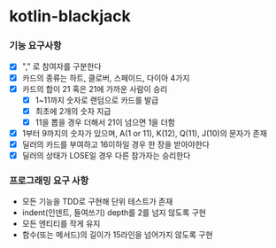 # kotlin-blackjack

### 기능 요구사항
- [X] "," 로 참여자를 구분한다
- [X] 카드의 종류는 하트, 클로버, 스페이드, 다이아 4가지
- [X] 카드의 합이 21 혹은 21에 가까운 사람이 승리
   - [X] 1~11까지 숫자로 랜덤으로 카드를 발급
   - [X] 최초에 2개의 숫자 지급
   - [X] 11을 뽑을 경우 더해서 21이 넘으면 1을 더함
- [X] 1부터  9까지의 숫자가 있으며, A(1 or 11), K(12), Q(11), J(10)의 문자가 존재
- [X] 딜러의 카드를 부여하고 16이하일 경우 한 장을 받아야한다
- [X] 딜러의 상태가 LOSE일 경우 다른 참가자는 승리한다

### 프로그래밍 요구 사항
- 모든 기능을 TDD로 구현해 단위 테스트가 존재
- indent(인덴트, 들여쓰기) depth를 2를 넘지 않도록 구현
- 모든 엔티티를 작게 유지
- 함수(또는 메서드)의 길이가 15라인을 넘어가지 않도록 구현
